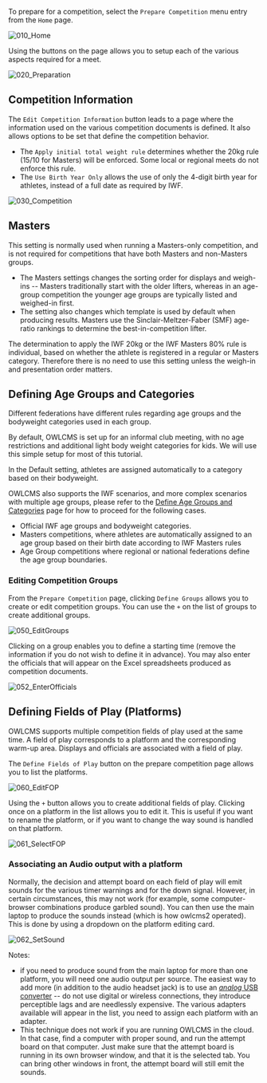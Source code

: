 To prepare for a competition, select the `Prepare Competition` menu entry from the `Home` page.

![010_Home](img/Preparation/010_Home.png)

 Using the buttons on the page allows you to setup each of the various aspects required for a meet.

![020_Preparation](img/Preparation/020_Preparation.png)

## Competition Information

The `Edit Competition Information` button leads to a page where the information used on the various competition documents is defined.  It also allows options to be set that define the competition behavior.

- The `Apply initial total weight rule` determines whether the 20kg rule (15/10 for Masters) will be enforced.  Some local or regional meets do not enforce this rule.
- The `Use Birth Year Only` allows the use of only the 4-digit birth year for athletes, instead of a full date as required by IWF.

![030_Competition](img/Preparation/030_Competition.png)

## Masters

This setting is normally used when running a Masters-only competition, and is not required for competitions that have both Masters and non-Masters groups.

- The Masters settings changes the sorting order for displays and weigh-ins -- Masters traditionally start with the older lifters, whereas in an age-group competition the younger age groups are typically listed and weighed-in first.
- The setting also changes which template is used by default when producing results.  Masters use the Sinclair-Meltzer-Faber (SMF) age-ratio rankings to determine the best-in-competition lifter.

The determination to apply the IWF 20kg or the IWF Masters 80% rule is individual, based on whether the athlete is registered in a regular or Masters category.  Therefore there is no need to use this setting unless the weigh-in and presentation order matters.

## Defining Age Groups and Categories

Different federations have different rules regarding age groups and the bodyweight categories used in each group.

By default, OWLCMS is set up for an informal club meeting, with no age restrictions and additional light body weight categories for kids.  We will use this simple setup for most of this tutorial.  

In the Default setting, athletes are assigned automatically to a category based on their bodyweight.

OWLCMS also supports the IWF scenarios, and more complex scenarios with multiple age groups, please refer to the [Define Age Groups and Categories](Categories) page for how to proceed for the following cases.
- Official IWF age groups and bodyweight categories.
- Masters competitions, where athletes are automatically assigned to an age group based on their birth date according to IWF Masters rules
- Age Group competitions where regional or national federations define the age group boundaries.

### Editing Competition Groups

From the `Prepare Competition` page, clicking `Define Groups` allows you to create or edit competition groups.  You can use the `+` on the list of groups to create additional groups.

![050_EditGroups](img/Preparation/050_EditGroups.png)

Clicking on a group enables you to define a starting time (remove the information if you do not wish to define it in advance).  You may also enter the officials that will appear on the Excel spreadsheets produced as competition documents.

![052_EnterOfficials](img/Preparation/052_EnterOfficials.png)

## Defining Fields of Play (Platforms)

OWLCMS supports multiple competition fields of play used at the same time.  A field of play corresponds to a platform and the corresponding warm-up area.   Displays and officials are associated with a field of play.

The `Define Fields of Play` button on the prepare competition page allows you to list the platforms. 

![060_EditFOP](img/Preparation/060_EditFOP.png)

 Using the `+` button allows you to create additional fields of play.  Clicking once on a platform in the list allows you to edit it.  This is useful if you want to rename the platform, or if you want to change the way sound is handled on that platform.

![061_SelectFOP](img/Preparation/061_SelectFOP.png)

### Associating an Audio output with a platform

Normally, the decision and attempt board on each field of play will emit sounds for the various timer warnings and for the down signal.  However, in certain circumstances, this may not work (for example, some computer-browser combinations produce garbled sound).  You can then use the main laptop to produce the sounds instead (which is how owlcms2 operated).  This is done by using a dropdown on the platform editing card. 

![062_SetSound](img/Preparation/062_SetSound.png)

Notes:

- if you need to produce sound from the main laptop for more than one platform, you will need one audio output per source.  The easiest way to add more (in addition to the audio headset jack) is to use an [*analog* USB converter](https://www.amazon.com/UGREEN-External-Headphone-Microphone-Desktops/dp/B01N905VOY/ref=lp_3015427011_1_5?s=pc&ie=UTF8&qid=1564421688&sr=1-5) -- do not use digital or wireless connections, they introduce perceptible lags and are needlessly expensive.  The various adapters available will appear in the list, you need to assign each platform with an adapter.
- This technique does not work if you are running OWLCMS in the cloud.  In that case, find a computer with proper sound, and run the attempt board on that computer.  Just make sure that the attempt board is running in its own browser window, and that it is the selected tab.  You can bring other windows in front, the attempt board will still emit the sounds.

